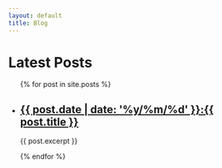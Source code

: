 ```yaml
---
layout: default
title: Blog
---
```

<h1>Latest Posts</h1>

<ul>
  {% for post in site.posts %}
    <li>
      <h2><a href="{{ post.url | relative_url }}">
	  {{ post.date | date: '%y/%m/%d' }}:{{ post.title }}
      </a></h2>
      <p>{{ post.excerpt }}</p>
    </li>
  {% endfor %}
</ul>
